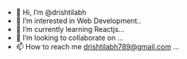 - 👋 Hi, I’m @drishtilabh
- 👀 I’m interested in Web Development..
- 🌱 I’m currently learning Reactjs...
- 💞️ I’m looking to collaborate on ...
- 📫 How to reach me drishtilabh789@gmail.com ...

<!---
drishtilabh/drishtilabh is a ✨ special ✨ repository because its `README.md` (this file) appears on your GitHub profile.
You can click the Preview link to take a look at your changes.
--->
